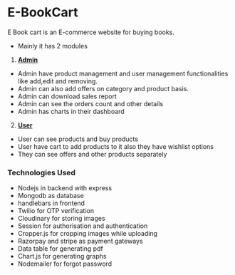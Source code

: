 # E-BookCart
E Book cart is an E-commerce website for buying books.
- Mainly it has 2 modules 
1. <b><u>Admin</u></b>
- Admin have product management and user management functionalities like add,edit and removing.
- Admin can also add offers on category and product basis.
- Admin can download sales report
- Admin can see the orders count and other details 
- Admin has charts in their dashboard
2. <b><u>User</u></b>
- User can see products and buy products
- User have cart to add products to it also they have wishlist options
- They can see offers and other products separately

### Technologies Used
- Nodejs in backend with express
- Mongodb as database
- handlebars in frontend
- Twilio for OTP verification
- Cloudinary for storing images
- Session for authorisation and authentication
- Cropper.js for cropping images while uploading
- Razorpay and stripe as payment gateways
- Data table for generating pdf
- Chart.js for generating graphs
- Nodemailer for forgot password
